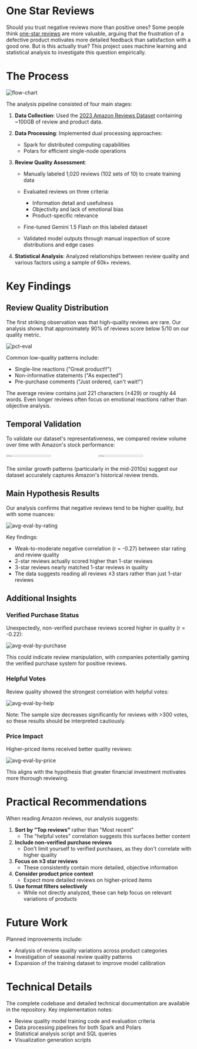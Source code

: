 # One Star Reviews

Should you trust negative reviews more than positive ones? Some people think
[one-star reviews](https://near.blog/read-the-one-star-reviews/) are more
valuable, arguing that the frustration of a defective product motivates more
detailed feedback than satisfaction with a good one. But is this actually true?
This project uses machine learning and statistical analysis to investigate this
question empirically.

# The Process

![flow-chart](../media/flow-chart.svg)

The analysis pipeline consisted of four main stages:

1. **Data Collection**: Used the
   [2023 Amazon Reviews Dataset](https://amazon-reviews-2023.github.io/)
   containing ~100GB of review and product data.

2. **Data Processing**: Implemented dual processing approaches:

   - Spark for distributed computing capabilities
   - Polars for efficient single-node operations

3. **Review Quality Assessment**:

   - Manually labeled 1,020 reviews (102 sets of 10) to create training data
   - Evaluated reviews on three criteria:

     - Information detail and usefulness
     - Objectivity and lack of emotional bias
     - Product-specific relevance

   - Fine-tuned Gemini 1.5 Flash on this labeled dataset
   - Validated model outputs through manual inspection of score distributions
     and edge cases

4. **Statistical Analysis**: Analyzed relationships between review quality and
   various factors using a sample of 60k+ reviews.

# Key Findings

## Review Quality Distribution

The first striking observation was that high-quality reviews are rare. Our
analysis shows that approximately 90% of reviews score below 5/10 on our quality
metric.

![pct-eval](../media/pct-eval.png)

Common low-quality patterns include:

- Single-line reactions ("Great product!!")
- Non-informative statements ("As expected")
- Pre-purchase comments ("Just ordered, can't wait!")

The average review contains just 221 characters (±429) or roughly 44 words. Even
longer reviews often focus on emotional reactions rather than objective
analysis.

## Temporal Validation

To validate our dataset's representativeness, we compared review volume over
time with Amazon's stock performance:

<div style="display: flex; flex-wrap: wrap;">
   <div style="vertical-align: middle; width: 100%;">
      <img style="vertical-align: middle; width: 49%;" src="../media/running-total.png" />
      <img style="vertical-align: middle; width: 49%;" src="../media/amazon-stock.png" />
   </div>
</div>

The similar growth patterns (particularly in the mid-2010s) suggest our dataset
accurately captures Amazon's historical review trends.

## Main Hypothesis Results

Our analysis confirms that negative reviews tend to be higher quality, but with
some nuances:

![avg-eval-by-rating](../media/avg_eval_by_rating.png)

Key findings:

- Weak-to-moderate negative correlation (r = -0.27) between star rating and
  review quality
- 2-star reviews actually scored higher than 1-star reviews
- 3-star reviews nearly matched 1-star reviews in quality
- The data suggests reading all reviews ≤3 stars rather than just 1-star reviews

## Additional Insights

### Verified Purchase Status

Unexpectedly, non-verified purchase reviews scored higher in quality (r =
-0.22):

![avg-eval-by-purchase](../media/avg_eval_by_purchase.png)

This could indicate review manipulation, with companies potentially gaming the
verified purchase system for positive reviews.

### Helpful Votes

Review quality showed the strongest correlation with helpful votes:

![avg-eval-by-help](../media/avg_eval_by_help.png)

Note: The sample size decreases significantly for reviews with >300 votes, so
these results should be interpreted cautiously.

### Price Impact

Higher-priced items received better quality reviews:

![avg-eval-by-price](../media/avg_eval_by_price.png)

This aligns with the hypothesis that greater financial investment motivates more
thorough reviewing.

# Practical Recommendations

When reading Amazon reviews, our analysis suggests:

1. **Sort by "Top reviews"** rather than "Most recent"
   - The "helpful votes" correlation suggests this surfaces better content
2. **Include non-verified purchase reviews**
   - Don't limit yourself to verified purchases, as they don't correlate with
     higher quality
3. **Focus on ≤3 star reviews**
   - These consistently contain more detailed, objective information
4. **Consider product price context**
   - Expect more detailed reviews on higher-priced items
5. **Use format filters selectively**
   - While not directly analyzed, these can help focus on relevant variations of
     products

# Future Work

Planned improvements include:

- Analysis of review quality variations across product categories
- Investigation of seasonal review quality patterns
- Expansion of the training dataset to improve model calibration

# Technical Details

The complete codebase and detailed technical documentation are available in the
repository. Key implementation notes:

- Review quality model training code and evaluation criteria
- Data processing pipelines for both Spark and Polars
- Statistical analysis script and SQL queries
- Visualization generation scripts

